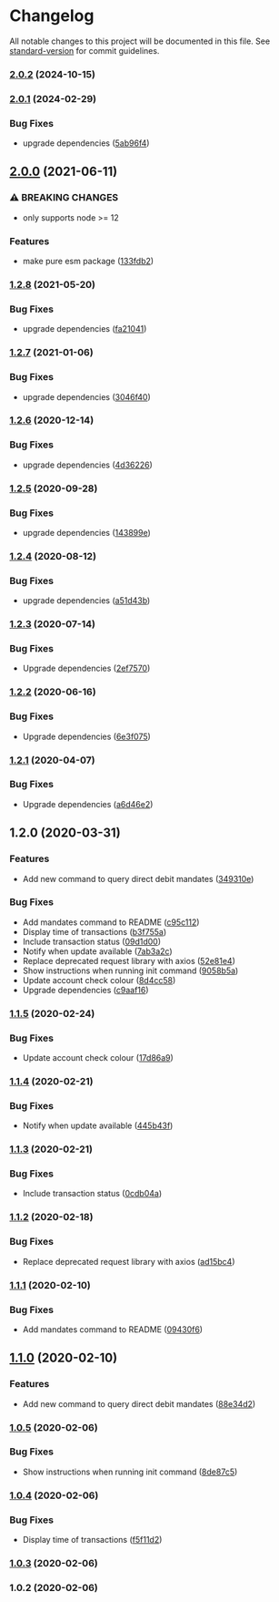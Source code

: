 # Changelog

All notable changes to this project will be documented in this file. See [standard-version](https://github.com/conventional-changelog/standard-version) for commit guidelines.

### [2.0.2](https://github.com/samalexander/starling-cli/compare/v2.0.1...v2.0.2) (2024-10-15)

### [2.0.1](https://github.com/samalexander/starling-cli/compare/v2.0.0...v2.0.1) (2024-02-29)


### Bug Fixes

* upgrade dependencies ([5ab96f4](https://github.com/samalexander/starling-cli/commit/5ab96f4fbe0f0d4d25e9e0af909b6e82a32051d9))

## [2.0.0](https://github.com/Jiro-Digital/starling-cli/compare/v1.2.8...v2.0.0) (2021-06-11)


### ⚠ BREAKING CHANGES

* only supports node >= 12

### Features

* make pure esm package ([133fdb2](https://github.com/Jiro-Digital/starling-cli/commit/133fdb25af34080c084560a3102dbd2b7f5f2851))

### [1.2.8](https://github.com/Jiro-Digital/starling-cli/compare/v1.2.7...v1.2.8) (2021-05-20)


### Bug Fixes

* upgrade dependencies ([fa21041](https://github.com/Jiro-Digital/starling-cli/commit/fa21041c584e764e62cffb596a7c6867fa7dca4d))

### [1.2.7](https://github.com/Jiro-Digital/starling-cli/compare/v1.2.6...v1.2.7) (2021-01-06)


### Bug Fixes

* upgrade dependencies ([3046f40](https://github.com/Jiro-Digital/starling-cli/commit/3046f406e75dc6b06f6dc6e66a2f7d13fccc964e))

### [1.2.6](https://github.com/Jiro-Digital/starling-cli/compare/v1.2.5...v1.2.6) (2020-12-14)


### Bug Fixes

* upgrade dependencies ([4d36226](https://github.com/Jiro-Digital/starling-cli/commit/4d36226b67ba511b8bfbe3a200fed189799e16eb))

### [1.2.5](https://github.com/Jiro-Digital/starling-cli/compare/v1.2.4...v1.2.5) (2020-09-28)


### Bug Fixes

* upgrade dependencies ([143899e](https://github.com/Jiro-Digital/starling-cli/commit/143899eda11178ef3517d7c3cccec69b717c94f5))

### [1.2.4](https://github.com/Jiro-Digital/starling-cli/compare/v1.2.3...v1.2.4) (2020-08-12)


### Bug Fixes

* upgrade dependencies ([a51d43b](https://github.com/Jiro-Digital/starling-cli/commit/a51d43b379e0fb6d04a7f19ef8a98218bb6d7efe))

### [1.2.3](https://github.com/Jiro-Digital/starling-cli/compare/v1.2.2...v1.2.3) (2020-07-14)


### Bug Fixes

* Upgrade dependencies ([2ef7570](https://github.com/Jiro-Digital/starling-cli/commit/2ef7570aa076f4cd3655eccda65cc920c5c40db0))

### [1.2.2](https://github.com/Jiro-Digital/starling-cli/compare/v1.2.1...v1.2.2) (2020-06-16)


### Bug Fixes

* Upgrade dependencies ([6e3f075](https://github.com/Jiro-Digital/starling-cli/commit/6e3f075997ede32d80f89cf297703afcf44865d4))

### [1.2.1](https://github.com/JiroUK/starling-cli/compare/v1.2.0...v1.2.1) (2020-04-07)


### Bug Fixes

* Upgrade dependencies ([a6d46e2](https://github.com/JiroUK/starling-cli/commit/a6d46e29872d7c1e7edf3f0ec24f4ceffe99b3c3))

## 1.2.0 (2020-03-31)


### Features

* Add new command to query direct debit mandates ([349310e](https://github.com/JiroUK/starling-cli/commit/349310e779191ed3ac08c59f7062d96201e568c3))


### Bug Fixes

* Add mandates command to README ([c95c112](https://github.com/JiroUK/starling-cli/commit/c95c112022913005bc4816b2b5dd9b58d88d5ffe))
* Display time of transactions ([b3f755a](https://github.com/JiroUK/starling-cli/commit/b3f755aaa978ed73f11d20bef09217c95e68bc3f))
* Include transaction status ([09d1d00](https://github.com/JiroUK/starling-cli/commit/09d1d00d6fe2a95d39db99edc3ed61721031600c))
* Notify when update available ([7ab3a2c](https://github.com/JiroUK/starling-cli/commit/7ab3a2c1b31455d26bdce7753fc9b1caa323caec))
* Replace deprecated request library with axios ([52e81e4](https://github.com/JiroUK/starling-cli/commit/52e81e458b06d1df22a3de6f77565bb30b1d6e42))
* Show instructions when running init command ([9058b5a](https://github.com/JiroUK/starling-cli/commit/9058b5a42f8d10125abe13ba5774599cf3047b80))
* Update account check colour ([8d4cc58](https://github.com/JiroUK/starling-cli/commit/8d4cc581562191c8e25dbdd733b35967fac2ddcc))
* Upgrade dependencies ([c9aaf16](https://github.com/JiroUK/starling-cli/commit/c9aaf16948de223811f5d327b65cc12c3717b486))

### [1.1.5](https://github.com/JiroUK/starling-cli/compare/v1.1.4...v1.1.5) (2020-02-24)


### Bug Fixes

* Update account check colour ([17d86a9](https://github.com/JiroUK/starling-cli/commit/17d86a9576afa807977b0068d4e631c54ebadbeb))

### [1.1.4](https://github.com/JiroUK/starling-cli/compare/v1.1.3...v1.1.4) (2020-02-21)


### Bug Fixes

* Notify when update available ([445b43f](https://github.com/JiroUK/starling-cli/commit/445b43f458044c104f3147a064937c957aaae57b))

### [1.1.3](https://github.com/JiroUK/starling-cli/compare/v1.1.2...v1.1.3) (2020-02-21)


### Bug Fixes

* Include transaction status ([0cdb04a](https://github.com/JiroUK/starling-cli/commit/0cdb04ab00512fdc879c2707093b4077aa449d41))

### [1.1.2](https://github.com/JiroUK/starling-cli/compare/v1.1.1...v1.1.2) (2020-02-18)


### Bug Fixes

* Replace deprecated request library with axios ([ad15bc4](https://github.com/JiroUK/starling-cli/commit/ad15bc41b7aaa184f23507af8c04cdaf372b4076))

### [1.1.1](https://github.com/JiroUK/starling-cli/compare/v1.1.0...v1.1.1) (2020-02-10)


### Bug Fixes

* Add mandates command to README ([09430f6](https://github.com/JiroUK/starling-cli/commit/09430f62dcee683340a385a6ccce33b8e683fe75))

## [1.1.0](https://github.com/JiroUK/starling-cli/compare/v1.0.5...v1.1.0) (2020-02-10)


### Features

* Add new command to query direct debit mandates ([88e34d2](https://github.com/JiroUK/starling-cli/commit/88e34d245b2b426be3b58c8b668cb12cc05d8f1f))

### [1.0.5](https://github.com/JiroUK/starling-cli/compare/v1.0.4...v1.0.5) (2020-02-06)


### Bug Fixes

* Show instructions when running init command ([8de87c5](https://github.com/JiroUK/starling-cli/commit/8de87c5808cda92a7041b060e8100e6173b49b13))

### [1.0.4](https://github.com/JiroUK/starling-cli/compare/v1.0.3...v1.0.4) (2020-02-06)


### Bug Fixes

* Display time of transactions ([f5f11d2](https://github.com/JiroUK/starling-cli/commit/f5f11d28036a7a2ffdbca2b27eeceef584c6cba5))

### [1.0.3](https://github.com/JiroUK/starling-cli/compare/v1.0.2...v1.0.3) (2020-02-06)

### 1.0.2 (2020-02-06)
